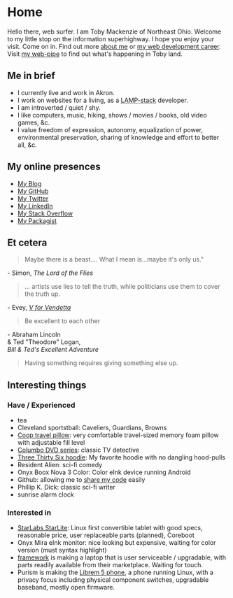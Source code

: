 Home
=====

Hello there, web surfer.  I am Toby Mackenzie of Northeast Ohio.  Welcome to my little stop on the information superhighway.  I hope you enjoy your visit.  Come on in.  Find out more [about me](/content/about.md) or [my web development career](/content/web-dev.md).  Visit [my web-pipe](/content/blog) to find out what's happening in Toby land.

Me in brief
-----------

- I currently live and work in Akron.
- I work on websites for a living, as a <abbr title="Linux Apache MySQL PHP HTML CSS JS">LAMP-stack</abbr> developer.
- I am introverted / quiet / shy.
- I like computers, music, hiking, shows / movies / books, old video games, &c.
- I value freedom of expression, autonomy, equalization of power, environmental preservation, sharing of knowledge and effort to better all, &c.

My online presences
-------------------------

<ul class="presences">
	<li class="presence"><a class="presenceAction-writings" href="/content/blog/"><span>My Blog</span></a></li>
	<li class="presence"><a class="presenceAction-github" rel="me" href="https://github.com/tobymackenzie"><span>My GitHub</span></a></li>
	<li class="presence"><a class="presenceAction-twitter" rel="me" href="https://twitter.com/macybot"><span>My Twitter</span></a></li>
	<li class="presence"><a class="presenceAction-linkedin" rel="me" href="http://www.linkedin.com/in/tobymackenzie"><span>My LinkedIn</span></a></li>
	<!--<li class="presence"><a class="presenceAction-delicious" rel="me" href="https://del.icio.us/cosmicosmo"><span>My Delicious</span></a></li>-->
	<li class="presence"><a class="presenceAction-stackoverflow" rel="me" href="http://stackoverflow.com/users/1139122/tobymackenzie"><span>My Stack Overflow</span></a></li>
	<li class="presence"><a class="presenceAction-packagist" rel="me" href="https://packagist.org/users/tobymackenzie/"><span>My Packagist</span></a></li>
</ul>

Et cetera
---------

<blockquote>Maybe there is a beast.…  What I mean is…maybe it's only us."</blockquote>
<div class="attribution">- Simon, <i>The Lord of the Flies</i></div>

<blockquote>… artists use lies to tell the truth, while politicians use them to cover the truth up.</blockquote>
<div class="attribution">- Evey, <a href="https://www.imdb.com/title/tt0434409/"><i>V for Vendetta</i></a></div>


<blockquote>Be excellent to each other</blockquote>
<div class="attribution">- Abraham Lincoln<br /> &amp; Ted "Theodore" Logan,<br /> <i>Bill &amp; Ted's Excellent Adventure</i></div>

<blockquote>Having something requires giving something else up.</blockquote>

Interesting things
------------------

### Have / Experienced

- tea
- Cleveland sportstball: Caveliers, Guardians, Browns
- [Coop travel pillow](https://smile.amazon.com/gp/product/B015D8XIDY/ref=ppx_yo_dt_b_asin_title_o07_s00?ie=UTF8&psc=1): very comfortable travel-sized memory foam pillow with adjustable fill level
- [Columbo DVD series](https://smile.amazon.com/gp/product/B07B64Z7HQ/ref=ppx_yo_dt_b_asin_title_o07_s01?ie=UTF8&psc=1): classic TV detective
- [Three Thirty Six hoodie](https://smile.amazon.com/gp/product/B07J59FFXC/ref=ppx_yo_dt_b_asin_title_o07_s00?ie=UTF8&psc=1): My favorite hoodie with no dangling hood-pulls
- Resident Alien: sci-fi comedy
- Onyx Boox Nova 3 Color: Color eInk device running Android
- Github: allowing me to [share my code](https://github.com/tobymackenzie?tab=repositories) easily
- Phillip K. Dick: classic sci-fi writer
- sunrise alarm clock

### Interested in

- [StarLabs StarLite](https://us.starlabs.systems/pages/starlite): Linux first convertible tablet with good specs, reasonable price, user replaceable parts (planned), Coreboot
- Onyx Mira eInk monitor: nice looking but expensive, waiting for color version (must syntax highlight)
- [framework](https://frame.work/) is making a laptop that is user serviceable / upgradable, with parts readily available from their marketplace.  Waiting for touch.
- Purism is making the [Librem 5 phone](https://puri.sm/products/librem-5-usa/), a phone running Linux, with a privacy focus including physical component switches, upgradable baseband, mostly open firmware.

